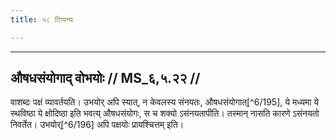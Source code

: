 ```yaml
---
title: ५८ टिप्पन्यः

---
```


[^6/194]: E1; E2,6: abhyuditeṣṭir

____________________________________________


## औषधसंयोगाद् वोभयोः // MS_६,५.२२ //

वाशब्दः पक्षं व्यावर्तयति। उभयोर् अपि स्यात्, न केवलस्य संनयतः, औषधसंयोगात्[^6/195], ये मध्यमा ये स्थविष्ठा ये क्षोदिष्ठा इति भवत्य् औषधसंयोगः, स च शक्यो ऽसंनयतापीति। तस्मान् नासति कारणे ऽसंनयतो निवर्तेत। उभयोर्[^6/196] अपि पक्षयोः प्रायश्चित्तम् इति।
